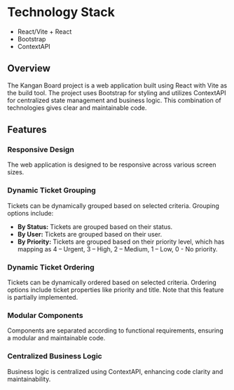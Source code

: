 # Technology Stack
- React/Vite + React
- Bootstrap
- ContextAPI

## Overview
The Kangan Board project is a web application built using React with Vite as the build tool. The project uses Bootstrap for styling and utilizes ContextAPI for centralized state management and business logic. This combination of technologies gives clear and maintainable code.

## Features

### Responsive Design
The web application is designed to be responsive across various screen sizes.

### Dynamic Ticket Grouping
Tickets can be dynamically grouped based on selected criteria. Grouping options include:
- **By Status:** Tickets are grouped based on their status.
- **By User:** Tickets are grouped based on their user.
- **By Priority:** Tickets are grouped based on their priority level, which has mapping as 4 – Urgent, 3 – High, 2 – Medium, 1 – Low, 0 - No priority.

### Dynamic Ticket Ordering
Tickets can be dynamically ordered based on selected criteria. Ordering options include ticket properties like priority and title. Note that this feature is partially implemented.

### Modular Components
Components are separated according to functional requirements, ensuring a modular and maintainable code.

### Centralized Business Logic
Business logic is centralized using ContextAPI, enhancing code clarity and maintainability.

